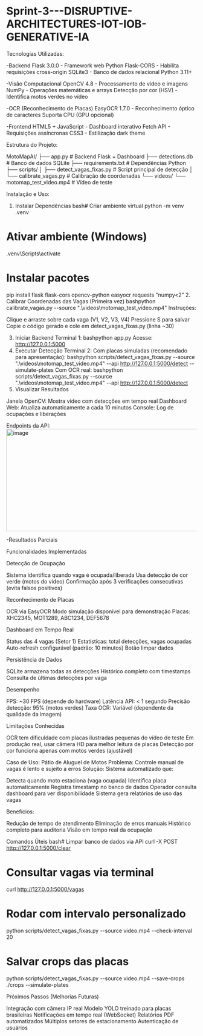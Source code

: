 # Sprint-3---DISRUPTIVE-ARCHITECTURES-IOT-IOB-GENERATIVE-IA

Tecnologias Utilizadas:

-Backend
Flask 3.0.0 - Framework web Python
Flask-CORS - Habilita requisições cross-origin
SQLite3 - Banco de dados relacional
Python 3.11+

-Visão Computacional
OpenCV 4.8 - Processamento de vídeo e imagens
NumPy - Operações matemáticas e arrays
Detecção por cor (HSV) - Identifica motos verdes no vídeo

-OCR (Reconhecimento de Placas)
EasyOCR 1.7.0 - Reconhecimento óptico de caracteres
Suporta CPU (GPU opcional)

-Frontend
HTML5 + JavaScript - Dashboard interativo
Fetch API - Requisições assíncronas
CSS3 - Estilização dark theme


Estrutura do Projeto:

MotoMapAI/
├── app.py                          # Backend Flask + Dashboard
├── detections.db                   # Banco de dados SQLite
├── requirements.txt                # Dependências Python
├── scripts/
│   ├── detect_vagas_fixas.py      # Script principal de detecção
│   └── calibrate_vagas.py         # Calibração de coordenadas
└── videos/
    └── motomap_test_video.mp4     # Vídeo de teste

Instalação e Uso:

1. Instalar Dependências
bash# Criar ambiente virtual
python -m venv .venv

# Ativar ambiente (Windows)
.venv\Scripts\activate

# Instalar pacotes
pip install flask flask-cors opencv-python easyocr requests "numpy<2"
2. Calibrar Coordenadas das Vagas (Primeira vez)
bashpython calibrate_vagas.py --source ".\videos\motomap_test_video.mp4"
Instruções:

Clique e arraste sobre cada vaga (V1, V2, V3, V4)
Pressione S para salvar
Copie o código gerado e cole em detect_vagas_fixas.py (linha ~30)

3. Iniciar Backend
Terminal 1:
bashpython app.py
Acesse: http://127.0.0.1:5000
4. Executar Detecção
Terminal 2:
Com placas simuladas (recomendado para apresentação):
bashpython scripts/detect_vagas_fixas.py --source ".\videos\motomap_test_video.mp4" --api http://127.0.0.1:5000/detect --simulate-plates
Com OCR real:
bashpython scripts/detect_vagas_fixas.py --source ".\videos\motomap_test_video.mp4" --api http://127.0.0.1:5000/detect
5. Visualizar Resultados

Janela OpenCV: Mostra vídeo com detecções em tempo real
Dashboard Web: Atualiza automaticamente a cada 10 minutos
Console: Log de ocupações e liberações


Endpoints da API:
<img width="733" height="270" alt="image" src="https://github.com/user-attachments/assets/37844e63-3ff1-4d6f-b154-697eac138cb5" />


-Resultados Parciais

Funcionalidades Implementadas

Detecção de Ocupação

Sistema identifica quando vaga é ocupada/liberada
Usa detecção de cor verde (motos do vídeo)
Confirmação após 3 verificações consecutivas (evita falsos positivos)


Reconhecimento de Placas

OCR via EasyOCR
Modo simulação disponível para demonstração
Placas: XHC2345, MOT1289, ABC1234, DEF5678


Dashboard em Tempo Real

Status das 4 vagas (Setor 1)
Estatísticas: total detecções, vagas ocupadas
Auto-refresh configurável (padrão: 10 minutos)
Botão limpar dados


Persistência de Dados

SQLite armazena todas as detecções
Histórico completo com timestamps
Consulta de últimas detecções por vaga



Desempenho

FPS: ~30 FPS (depende do hardware)
Latência API: < 1 segundo
Precisão detecção: 95% (motos verdes)
Taxa OCR: Variável (dependente da qualidade da imagem)

Limitações Conhecidas

OCR tem dificuldade com placas ilustradas pequenas do vídeo de teste
Em produção real, usar câmera HD para melhor leitura de placas
Detecção por cor funciona apenas com motos verdes (ajustável)


Caso de Uso: Pátio de Aluguel de Motos
Problema: Controle manual de vagas é lento e sujeito a erros
Solução: Sistema automatizado que:

Detecta quando moto estaciona (vaga ocupada)
Identifica placa automaticamente
Registra timestamp no banco de dados
Operador consulta dashboard para ver disponibilidade
Sistema gera relatórios de uso das vagas

Benefícios:

Redução de tempo de atendimento
Eliminação de erros manuais
Histórico completo para auditoria
Visão em tempo real da ocupação


Comandos Úteis
bash# Limpar banco de dados via API
curl -X POST http://127.0.0.1:5000/clear

# Consultar vagas via terminal
curl http://127.0.0.1:5000/vagas

# Rodar com intervalo personalizado
python scripts/detect_vagas_fixas.py --source video.mp4 --check-interval 20

# Salvar crops das placas
python scripts/detect_vagas_fixas.py --source video.mp4 --save-crops ./crops --simulate-plates

Próximos Passos (Melhorias Futuras)

Integração com câmera IP real
Modelo YOLO treinado para placas brasileiras
Notificações em tempo real (WebSocket)
Relatórios PDF automatizados
Múltiplos setores de estacionamento
Autenticação de usuários
